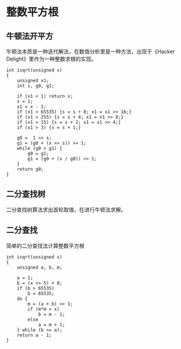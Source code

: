 # 整数平方根

## 牛顿法开平方
牛顿法本质是一种迭代解法，在数值分析里是一种方法，出现于《Hacker Delight》里作为一种整数求根的实现。


    int isqrt(unsigned x)
    {
        unsigned x1;
        int s, g0, g1;

        if (x1 < 1) return x;
        s = 1;
        x1 = x - 1;
        if (x1 > 65535) {s = s + 8; x1 = x1 >> 16;}
        if (x1 > 255) {s = s + 4; x1 = x1 >> 8;}
        if (x1 > 15) {s = s + 2; x1 = x1 >> 4;}
        if (x1 > 3) {s = s + 1;}

        g0 =  1 << s;
        g1 = (g0 + (x >> s)) >> 1;
        while (g0 > g1) {
            g0 = g1;
            g1 = (g0 + (x / g0)) >> 1;
        }
        return g0;
    }
 

## 二分查找树
二分查找树算法求出首轮取值，在进行牛顿法求解。

## 二分查找

简单的二分查找法计算整数平方根

    int isqrt(unsigned x)
    {
        unsigned a, b, m;

        a = 1;
        b = (x >> 5) + 8;
        if (b > 65535)
            b = 65535;
        do {
            m = (a + b) >> 1;
            if (m*m > x)
                b = m - 1;
            else
                a = m + 1;
        } while (b >= a);
        return a - 1;
    }
